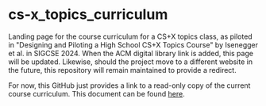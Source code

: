 # cs-x_topics_curriculum
Landing page for the course curriculum for a CS+X topics class, as piloted in "Designing and Piloting a High School CS+X Topics Course" by Isenegger et al. in SIGCSE 2024. When the ACM digital library link is added, this page will be updated. Likewise, should the project move to a different website in the future, this repository will remain maintained to provide a redirect.


For now, this GitHub just provides a link to a read-only copy of the current course curriculum. This document can be found [here](https://docs.google.com/document/d/1LYuC6sF5Wk8EJUR6z9x8Dpu6LiXzev6-0ImsgjF8MLg/edit?usp=sharing).

